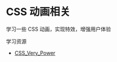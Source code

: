 # CSS 动画相关

学习一些 CSS 动画，实现特效，增强用户体验

学习资源
- [CSS_Very_Power](https://github.com/qq449245884/CSS_Very_Power)
